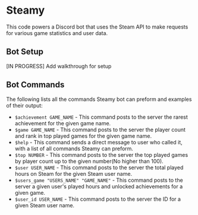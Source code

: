 # Steamy

This code powers a Discord bot that uses the Steam API to make requests for various game statistics and user data.

## Bot Setup 
[IN PROGRESS] Add walkthrough for setup



## Bot Commands
The following lists all the commands Steamy bot can preform and examples of their output:
- `$achievement GAME_NAME` - This command posts to the server the rarest achievement for the given game name.
- `$game GAME_NAME` - This command posts to the server the player count and rank in top played games for the given game name.
- `$help` - This command sends a direct message to user who called it, with a list of all commands Steamy can preform. 
- `$top NUMBER` - This command posts to the server the top played games by player count up to the given number(No higher than 100).
- `$user USER_NAME` - This command posts to the server the total played hours on Steam for the given Steam user name.
- `$users_game "USERS_NAME" "GAME_NAME"` - This command posts to the server a given user's played hours and unlocked achievements for a given game.
- `$user_id USER_NAME` - This command posts to the server the ID for a given Steam user name.
